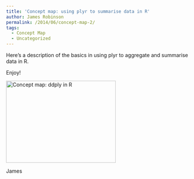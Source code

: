 ```yaml
---
title: 'Concept map: using plyr to summarise data in R'
author: James Robinson
permalink: /2014/06/concept-map-2/
tags:
  - Concept Map
  - Uncategorized
---
```

Here&#8217;s a description of the basics in using plyr to aggregate and summarise data in R.

Enjoy!

[<img class="alignnone size-medium wp-image-7867" alt="Concept map: ddply in R" src="http://teaching.software-carpentry.org/wp-content/uploads/2014/06/2014-06-19-11.27.52-300x225.jpg" width="300" height="225" />][1]

James

 [1]: http://teaching.software-carpentry.org/wp-content/uploads/2014/06/2014-06-19-11.27.52.jpg
